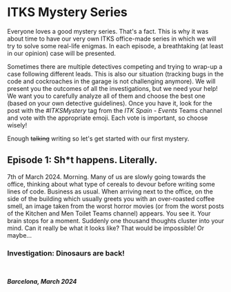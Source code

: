 &nbsp;

# ITKS Mystery Series

Everyone loves a good mystery series. That's a fact. This is why it was about time to have our very own ITKS office-made series in which we will try to solve some real-life enigmas. In each episode, a breathtaking (at least in our opinion) case will be presented. 

Sometimes there are multiple detectives competing and trying to wrap-up a case following different leads. This is also our situation (tracking bugs in the code and cockroaches in the garage is not challenging anymore). We will present you the outcomes of all the investigations, but we need your help! We want you to carefully analyze all of them and choose the best one (based on your own detective guidelines). Once you have it, look for the post with the _#ITKSMystery_ tag from the _ITK Spain - Events_ Teams channel and vote with the appropriate emoji. Each vote is important, so choose wisely! 

Enough <s>talking</s> writing so let's get started with our first mystery.

## Episode 1: Sh*t happens. Literally.

7th of March 2024. Morning. Many of us are slowly going towards the office, thinking about what type of cereals to devour before writing some lines of code. Business as usual. When arriving next to the office, on the side of the building which usually greets you with an over-roasted coffee smell, an image taken from the worst horror movies (or from the worst posts of the Kitchen and Men Toilet Teams channel) appears. You see it. Your brain stops for a moment. Suddenly one thousand thoughts cluster into your mind. Can it really be what it looks like? That would be impossible! Or maybe...   

### Investigation: Dinosaurs are back!

&nbsp;

***Barcelona, March 2024*** 
